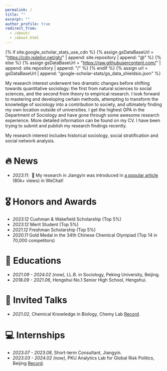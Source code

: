 ```yaml
---
permalink: /
title: ""
excerpt: ""
author_profile: true
redirect_from: 
  - /about/
  - /about.html
---
```


{% if site.google_scholar_stats_use_cdn %}
{% assign gsDataBaseUrl = "https://cdn.jsdelivr.net/gh/" | append: site.repository | append: "@" %}
{% else %}
{% assign gsDataBaseUrl = "https://raw.githubusercontent.com/" | append: site.repository | append: "/" %}
{% endif %}
{% assign url = gsDataBaseUrl | append: "google-scholar-stats/gs_data_shieldsio.json" %}

<span class='anchor' id='about-me'></span>

My research interest underwent two dramatic changes before shifting towards quantitative sociology: the first from natural sciences to social sciences, and the second from theory to empirical research. I look forward to mastering and developing certain methods, attempting to transform the knowledge of sociology into a contribution to society, and ultimately finding my own location outside of universities. 
I get the highest GPA in the Department of Sociology and have gone through some awesome research experience. More detailed information can be found on my CV. I have been trying to submit and publish my research findings recently.

My research interest includes historical sociology, social stratification and social network analysis.


# 🔥 News
- *2023.11*: &nbsp;🎉 My research in Jiangyin was introduced in [a popular article](https://mp.weixin.qq.com/s/ztGzlRxrCWutgScMOxwFjA) (80k+ views) in WeChat!

# 🎖 Honors and Awards
- *2023.12* Cushman & Wakefield Scholarship (Top 5%)
- *2023.12* Merit Student (Top 5%)
- *2021.12* Freshman Scholarship (Top 5%)
- *2020.11* Gold Medal in the 34th Chinese Chemical Olympiad (Top 14 in 70,000 competitors)

# 📖 Educations
- *2021.09 - 2024.02 (now)*, LL.B. in Sociology, Peking University, Beijing. 
- *2018.09 - 2021.06*, Hengshui No.1 Senior High School, Hengshui.

# 💬 Invited Talks
- *2021.02*, Chemical Knowledge in Biology, Chemy Lab [Record](https://riskalab.pku.edu.cn/en/team/student_team/index.htm). 

# 💻 Internships
- *2023.07 - 2023.08*, Short-term Consultant, Jiangyin.
- *2023.03 - 2024.02 (now)*, PKU Analytics Lab for Global Risk Politics, Beijing [Record](https://www.bilibili.com/video/BV1uU4y1s7U2/).
